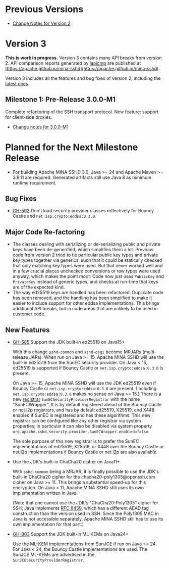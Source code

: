 # Previous Versions

* [Change Notes for Version 2](./docs/changes/version2.md)

# Version 3

**This is work in progress.**  Version 3 contains many API breaks from version 2. API comparison reports
generated by [japicmp](https://siom79.github.io/japicmp) are published at
[https://apache.github.io/mina-sshd](https://apache.github.io/mina-sshd).

Version 3 includes all the features and bug fixes of version 2, including the
[latest ones](https://github.com/apache/mina-sshd/blob/master/CHANGES.md#planned-for-next-version).

## Milestone 1: Pre-Release 3.0.0-M1

Complete refactoring of the SSH transport protocol. New feature: support for client-side proxies.

* [Change notes for 3.0.0-M1](./docs/changes/3.0.0-M1.md)

# Planned for the Next Milestone Release

* For building Apache MINA SSHD 3.0, Java >= 24 and Apache Maven >= 3.9.11 are required. Generated artifacts
  still use Java 8 as minimum runtime requirement.

## Bug Fixes

* [GH-502](https://github.com/apache/mina-sshd/issues/502) Don't load security provider classes reflectively
  for Bouncy Castle and `net.isp.crypto:eddsa:0.3.0`.

## Major Code Re-factoring

* The classes dealing with serializing or de-serializing public and private keys have been de-generified,
  which simplifies them a lot. Previous code from version 2 tried to tie particular public key types and
  private key types together via generics, such that it could be statically checked that only matching key
  types were used. But that never worked well and in a few crucial places unchecked conversions or raw
  types were used anyway, which makes the point moot. Code now just uses `PublicKey` and `PrivateKey` instead
  of generic types, and checks at run-time that keys are of the expected kind.
* The way ed25519 keys are handled has been refactored. Duplicate code has been removed, and the handling
  has been simplified to make it easier to include support for other eddsa implementations. This brings
  additional API breaks, but in code areas that are unlikely to be used in customer code.

## New Features

* [GH-585](https://github.com/apache/mina-sshd/issues/585) Support the JDK built-in ed25519 on Java15+

  With this change `sshd-common` and `sshd-osgi` become MRJARs (multi-release JARs). When run on Java >= 15,
  Apache MINA SSHD will use the built-in ed25519 from the SunEC security provider. On Java < 15, ed25519 is
  supported if Bouncy Castle or `net.isp.crypto:eddsa:0.3.0` is present.

  On Java >= 15, Apache MINA SSHD will use the JDK ed25519 even if Bouncy Castle or `net.isp.crypto:eddsa:0.3.0`
  are present. (Including `net.isp.crypto:eddsa:0.3.0` makes no sense on Java >= 15.) There is a new
  [registrar](./docs/security-providers.md) `SunECSecurityProviderRegistrar` with the name "SunECWrapper". It
  is by default registered ahead of the Bouncy Castle or net.i2p registrars, and has by default ed25519,
  X25519, and X448 enabled if SunEC is registered and has these algorithms. This new registrar can be 
  configured like any other registrar via system properties; in particular it can also be disabled via system
  property `org.apache.sshd.security.provider.SunECWrapper.enabled=false`.

  The sole purpose of this new registrar is to prefer the SunEC implementations of ed25519, X25519, or X448 over
  the Bouncy Castle or net.i2p implementations if Bouncy Castle or net.i2p are also available.

* Use the JDK's built-in ChaCha20 cipher on Java11+

  With `sshd-common` being a MRJAR, it is finally possible to use the JDK's built-in ChaCha20 cipher for the
  chacha20-poly1305@<!-- -->openssh.com cipher on Java >= 11. This brings a substantial speed-up for this
  encryption. On Java < 11, Apache MINA SSHD still uses its own implementation written in Java.
  
  (Note that one cannot use the JDK's "ChaCha20-Poly1305" cipher for SSH; Java implements
  [RFC 8439](https://datatracker.ietf.org/doc/html/rfc8439), which has a different AEAD tag construction than
  the version used in SSH. Since the Poly1305 MAC in Java is not accessible separately, Apache MINA SSHD still
  has to use its own implementation for that part.)

* [GH-803](https://github.com/apache/mina-sshd/issues/803) Support the JDK built-in ML-KEMs on Java24+

  Use the ML-KEM implementations from SunJCE if run on Java >= 24. For Java < 24, the Bouncy Castle implementations
  are used. The SunJCE ML-KEMs are advertised in the `SunJCESecurityProviderRegistrar`.
